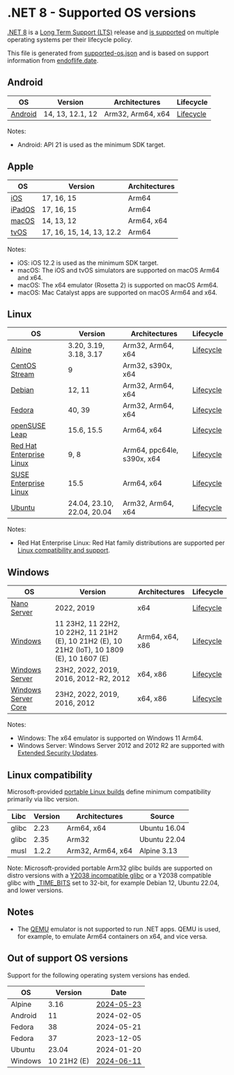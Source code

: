 # .NET 8 - Supported OS versions

[.NET 8](README.md) is a [Long Term Support (LTS)](../../release-policies.md) release and [is supported](../../support.md) on multiple operating systems per their lifecycle policy.

This file is generated from [supported-os.json](supported-os.json) and is based on support information from [endoflife.date](https://endoflife.date/).

## Android

OS                              | Version                      | Architectures      | Lifecycle          |
--------------------------------|------------------------------|--------------------|--------------------|
[Android][0]                    | 14, 13, 12.1, 12             | Arm32, Arm64, x64  | [Lifecycle][1]     |

Notes:

* Android: API 21 is used as the minimum SDK target.

[0]: https://www.android.com/
[1]: https://support.google.com/android

## Apple

OS                              | Version                      | Architectures      |
--------------------------------|------------------------------|--------------------|
[iOS][2]                        | 17, 16, 15                   | Arm64              |
[iPadOS][3]                     | 17, 16, 15                   | Arm64              |
[macOS][4]                      | 14, 13, 12                   | Arm64, x64         |
[tvOS][5]                       | 17, 16, 15, 14, 13, 12.2     | Arm64              |

Notes:

* iOS: iOS 12.2 is used as the minimum SDK target.
* macOS: The iOS and tvOS simulators are supported on macOS Arm64 and x64.
* macOS: The x64 emulator (Rosetta 2) is supported on macOS Arm64.
* macOS: Mac Catalyst apps are supported on macOS Arm64 and x64.

[2]: https://developer.apple.com/ios/
[3]: https://developer.apple.com/ipados/
[4]: https://developer.apple.com/macos/
[5]: https://developer.apple.com/tvos/

## Linux

OS                              | Version                      | Architectures      | Lifecycle          |
--------------------------------|------------------------------|--------------------|--------------------|
[Alpine][6]                     | 3.20, 3.19, 3.18, 3.17       | Arm32, Arm64, x64  | [Lifecycle][7]     |
[CentOS Stream][8]              | 9                            | Arm32, s390x, x64  |
[Debian][9]                     | 12, 11                       | Arm32, Arm64, x64  | [Lifecycle][10]    |
[Fedora][11]                    | 40, 39                       | Arm32, Arm64, x64  | [Lifecycle][12]    |
[openSUSE Leap][13]             | 15.6, 15.5                   | Arm64, x64         | [Lifecycle][14]    |
[Red Hat Enterprise Linux][15]  | 9, 8                         | Arm64, ppc64le, s390x, x64 | [Lifecycle][16]    |
[SUSE Enterprise Linux][17]     | 15.5                         | Arm64, x64         | [Lifecycle][18]    |
[Ubuntu][19]                    | 24.04, 23.10, 22.04, 20.04   | Arm32, Arm64, x64  | [Lifecycle][20]    |

Notes:

* Red Hat Enterprise Linux: Red Hat family distributions are supported per [Linux compatibility and support](../../linux-support.md).

[6]: https://alpinelinux.org/
[7]: https://alpinelinux.org/releases/
[8]: https://centos.org/
[9]: https://www.debian.org/
[10]: https://wiki.debian.org/DebianReleases
[11]: https://fedoraproject.org/
[12]: https://fedoraproject.org/wiki/End_of_life
[13]: https://www.opensuse.org/
[14]: https://en.opensuse.org/Lifetime
[15]: https://access.redhat.com/
[16]: https://access.redhat.com/support/policy/updates/errata/
[17]: https://www.suse.com/
[18]: https://www.suse.com/lifecycle/
[19]: https://ubuntu.com/
[20]: https://wiki.ubuntu.com/Releases

## Windows

OS                              | Version                      | Architectures      | Lifecycle          |
--------------------------------|------------------------------|--------------------|--------------------|
[Nano Server][21]               | 2022, 2019                   | x64                | [Lifecycle][22]    |
[Windows][23]                   | 11 23H2, 11 22H2, 10 22H2, 11 21H2 (E), 10 21H2 (E), 10 21H2 (IoT), 10 1809 (E), 10 1607 (E) | Arm64, x64, x86    | [Lifecycle][24]    |
[Windows Server][25]            | 23H2, 2022, 2019, 2016, 2012-R2, 2012 | x64, x86           | [Lifecycle][26]    |
[Windows Server Core][27]       | 23H2, 2022, 2019, 2016, 2012 | x64, x86           | [Lifecycle][28]    |

Notes:

* Windows: The x64 emulator is supported on Windows 11 Arm64.
* Windows Server: Windows Server 2012 and 2012 R2 are supported with [Extended Security Updates](https://learn.microsoft.com/windows-server/get-started/extended-security-updates-overview).

[21]: https://learn.microsoft.com/virtualization/windowscontainers/manage-containers/container-base-images
[22]: https://learn.microsoft.com/windows-server/get-started/windows-server-release-info
[23]: https://www.microsoft.com/windows/
[24]: https://support.microsoft.com/help/13853/windows-lifecycle-fact-sheet
[25]: https://www.microsoft.com/windows-server
[26]: https://learn.microsoft.com/windows-server/get-started/windows-server-release-info
[27]: https://learn.microsoft.com/virtualization/windowscontainers/manage-containers/container-base-images
[28]: https://learn.microsoft.com/windows-server/get-started/windows-server-release-info

## Linux compatibility

Microsoft-provided [portable Linux builds](../../linux.md) define minimum compatibility primarily via libc version.

Libc                     | Version  | Architectures      | Source             |
-------------------------|----------|--------------------|--------------------|
glibc                    | 2.23     | Arm64, x64         | Ubuntu 16.04       |
glibc                    | 2.35     | Arm32              | Ubuntu 22.04       |
musl                     | 1.2.2    | Arm32, Arm64, x64  | Alpine 3.13        |

Note: Microsoft-provided portable Arm32 glibc builds are supported on distro versions with a [Y2038 incompatible glibc](https://github.com/dotnet/core/discussions/9285) or a Y2038 compatible glibc with [_TIME_BITS](https://www.gnu.org/software/libc/manual/html_node/Feature-Test-Macros.html) set to 32-bit, for example Debian 12, Ubuntu 22.04, and lower versions.

## Notes

* The [QEMU](https://www.qemu.org/) emulator is not supported to run .NET apps. QEMU is used, for example, to emulate Arm64 containers on x64, and vice versa.

## Out of support OS versions

Support for the following operating system versions has ended.

OS                              | Version                      | Date               |
--------------------------------|------------------------------|--------------------|
Alpine                          | 3.16                         | [2024-05-23](https://alpinelinux.org/posts/Alpine-3.16.9-3.17.7-3.18.6-released.html) |
Android                         | 11                           | 2024-02-05         |
Fedora                          | 38                           | 2024-05-21         |
Fedora                          | 37                           | 2023-12-05         |
Ubuntu                          | 23.04                        | 2024-01-20         |
Windows                         | 10 21H2 (E)                  | [2024-06-11](https://learn.microsoft.com/lifecycle/products/windows-10-enterprise-and-education) |
